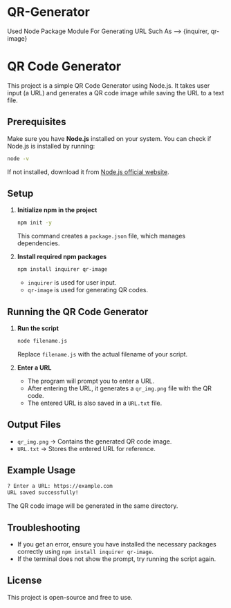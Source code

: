 # QR-Generator
Used Node Package Module For Generating URL Such As --> {inquirer, qr-image}

# QR Code Generator

This project is a simple QR Code Generator using Node.js. It takes user input (a URL) and generates a QR code image while saving the URL to a text file.

## Prerequisites
Make sure you have **Node.js** installed on your system. You can check if Node.js is installed by running:

```sh
node -v
```

If not installed, download it from [Node.js official website](https://nodejs.org/).

## Setup

1. **Initialize npm in the project**
   ```sh
   npm init -y
   ```
   This command creates a `package.json` file, which manages dependencies.

2. **Install required npm packages**
   ```sh
   npm install inquirer qr-image
   ```
   - `inquirer` is used for user input.
   - `qr-image` is used for generating QR codes.

## Running the QR Code Generator

1. **Run the script**
   ```sh
   node filename.js
   ```
   Replace `filename.js` with the actual filename of your script.

2. **Enter a URL**
   - The program will prompt you to enter a URL.
   - After entering the URL, it generates a `qr_img.png` file with the QR code.
   - The entered URL is also saved in a `URL.txt` file.

## Output Files
- `qr_img.png` → Contains the generated QR code image.
- `URL.txt` → Stores the entered URL for reference.

## Example Usage
```sh
? Enter a URL: https://example.com
URL saved successfully!
```

The QR code image will be generated in the same directory.

## Troubleshooting
- If you get an error, ensure you have installed the necessary packages correctly using `npm install inquirer qr-image`.
- If the terminal does not show the prompt, try running the script again.

## License
This project is open-source and free to use.

